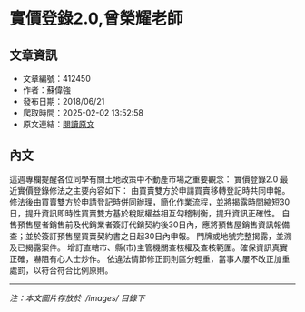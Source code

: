 # 實價登錄2.0,曾榮耀老師

## 文章資訊
- 文章編號：412450
- 作者：蘇偉強
- 發布日期：2018/06/21
- 爬取時間：2025-02-02 13:52:58
- 原文連結：[閱讀原文](https://real-estate.get.com.tw/Columns/detail.aspx?no=412450)

## 內文
這週專欄提醒各位同學有關土地政策中不動產市場之重要觀念：
實價登錄2.0
最近實價登錄修法之主要內容如下：
由買賣雙方於申請買賣移轉登記時共同申報。修法後由買賣雙方於申請登記時併同辦理，簡化作業流程，並將揭露時間縮短30日，提升資訊即時性買賣雙方基於稅賦權益相互勾稽制衡，提升資訊正確性。
自售預售屋者銷售前及代銷業者簽訂代銷契約後30日內，應將預售屋銷售資訊報備查；並於簽訂預售屋買賣契約書之日起30日內申報。
門牌或地號完整揭露，並溯及已揭露案件。
增訂直轄市、縣(市)主管機關查核權及查核範圍。確保資訊真實正確，嚇阻有心人士炒作。
依違法情節修正罰則區分輕重，當事人屢不改正加重處罰，以符合符合比例原則。

---
*注：本文圖片存放於 ./images/ 目錄下*
